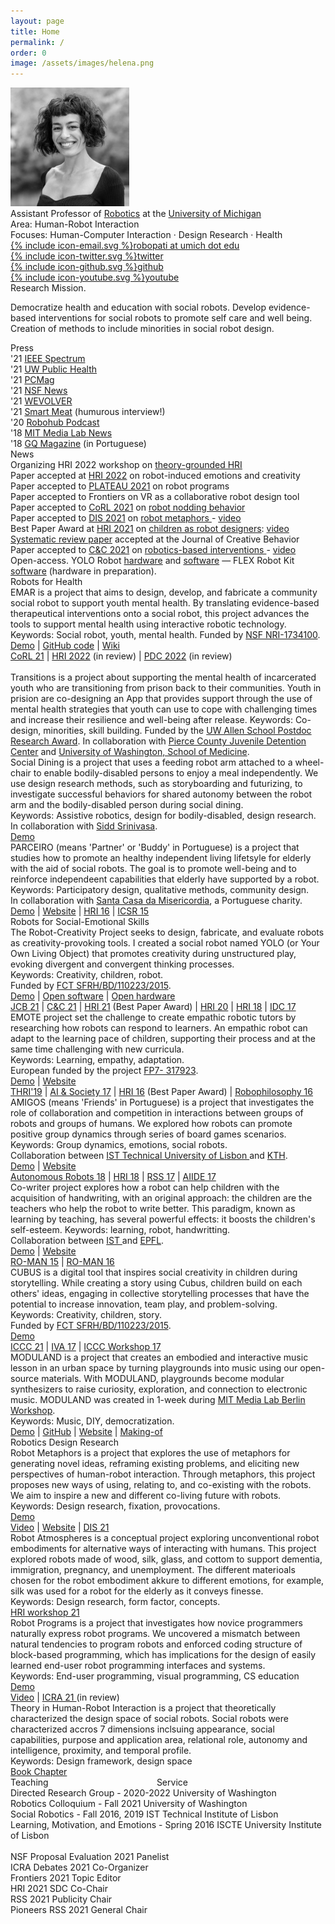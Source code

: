 ```yaml
---
layout: page
title: Home
permalink: /
order: 0
image: /assets/images/helena.png
---
```



<div class="footer-col-wrapper clearfix">

<div class="footer-col body-col-2">
	<img src="/assets/images/patriciaphoto.jpg" id="self_img" class="left padded" style="width: 190px">
</div>

<div class="footer-col body-col-3">
	<div><span class="focus">Assistant Professor</span> of <a href="https://robotics.umich.edu/" target="_blank">Robotics</a> at the <a href="https://umich.edu/" target="_blank">University of Michigan</a></div>
	<div><span class="focus">Area</span>: Human-Robot Interaction</div>
	<div><span class="focus">Focuses</span>: Human-Computer Interaction · Design Research · Health</div>

<div class="padding_top smaller">
	<div>
	<a href="mailto:{{ site.email }}" target="_blank"><span class="icon icon--email">{% include icon-email.svg %}</span>robopati at umich dot edu</a>
	</div>
	<div>
	<a href="https://twitter.com/{{ site.twitter_username }}" target="_blank"><span class="icon icon--twitter">{% include icon-twitter.svg %}</span><span class="username">twitter</span></a>
	</div>
	<div>
	<a href="https://github.com/{{ site.github_username }}" target="_blank"><span class="icon icon--github">{% include icon-github.svg %}</span><span class="username">github</span></a>
	</div>
	<div>
	<a href="{{ site.youtube_url }}" target="_blank"><span class="icon icon--youtube">{% include icon-youtube.svg %}</span><span class="username">youtube</span></a>
	</div>
	</div>

</div>


</div>


<div>
	<div>  
<span class="focus right_margin">Research Mission.</span>

Democratize health and education with social robots. Develop evidence-based interventions for social robots to promote self care and well being. Creation of methods to include minorities in social robot design.
</div>


</div>


 <div class="clearfix press-and-news">

<div class="left-box">
	<div class="topic small-margin">Press</div>
	<div>
		<div class="student">'21 <a href="https://spectrum.ieee.org/social-robots-children" target="_blank">IEEE Spectrum</a></div>
		<div class="student">'21 <a href="https://www.washington.edu/populationhealth/2021/09/16/project-emar-works-to-improve-adolescent-mental-health-via-a-co-designed-social-robot/" target="_blank">UW Public Health</a></div>
		<div class="student">'21 <a href="https://www.pcmag.com/news/this-robot-wants-to-help-stressed-out-teens" target="_blank">PCMag</a></div>
		<div class="student">'21 <a href="https://beta.nsf.gov/science-matters/7-cool-nsf-funded-robots-are-advancing-science-and-helping-society?linkId=115574431" target="_blank">NSF News</a></div>
		<div class="student">'21 <a href="https://www.wevolver.com/article/yolo-robot" target="_blank">WEVOLVER</a></div>
		<div class="student">'21 <a href="https://www.youtube.com/watch?v=FbF2zd4D1uI" target="_blank">Smart Meat</a> (humurous interview!)</div>
		<div class="student">'20 <a href="https://robohub.org/fostering-creativity-rss-pioneers-and-the-yolo-robot/" target="_blank">Robohub Podcast</a></div>
		<div class="student">'18 <a href="https://www.youtube.com/watch?v=DhF9PZqpKBY&index=3&list=PLj62-wQeg_DhIx6Ug1EpzgJJrCNDCQlHv" target="_blank">MIT Media Lab News</a></div>
		<div class="student">'18 <a href="https://patricialvesoliveira.files.wordpress.com/2019/03/gq-patricia-alves-oliveira.pdf" target="_blank">GQ Magazine</a> (in Portuguese)</div>
<!-- 		<div class="student">'17 <a href="https://www.ffms.pt/blog/artigo/182/entrevista-gps-16-portugal-beneficiaria-se-houvesse-ligacao-simbiotica-entre-empresas-e-academia" target="_blank">FMS Foundation</a> (in Portuguese)</div> -->
	</div>
</div>
<div class="right-box">
	<div class="topic small-margin">News</div>
	<div>
		<div class="course">Organizing HRI 2022 workshop on <a href="https://theoriahri.wixsite.com/theoria" target="_blank">theory-grounded HRI</a></div>
		<div class="course">Paper accepted at <a href="https://humanrobotinteraction.org/2022/" target="_blank">HRI 2022</a> on robot-induced emotions and creativity</div>
		<div class="course">Paper accepted to <a href="https://2021.plateau-workshop.org/" target="_blank">PLATEAU 2021</a> on robot programs</div>
		<div class="course">Paper accepted to Frontiers on VR as a collaborative robot design tool</div>
		<div class="course">Paper accepted to <a href="https://www.robot-learning.org/" target="_blank">CoRL 2021</a> on <a href="https://openreview.net/forum?id=0WDtVJVwBcf" target="_blank"> robot nodding behavior </a></div>
		<div class="course">Paper accepted to <a href="https://dis.acm.org/2021/" target="_blank">DIS 2021</a> on <a href="https://dl.acm.org/doi/10.1145/3461778.3462060" target="_blank"> robot metaphors </a> - <a href="https://www.youtube.com/watch?v=JpDV9FF3Sf0" target="_blank">video</a></div>
		<div class="course">Best Paper Award at <a href="https://humanrobotinteraction.org/2021/awards/" target="_blank">HRI 2021</a> on <a href="https://dl.acm.org/doi/abs/10.1145/3434073.3444650"> children as robot designers</a>: <a href="https://www.youtube.com/watch?v=E2trLGclTc8&feature=youtu.be" target="_blank">video</a></div>
		<div class="course"><a href="https://onlinelibrary.wiley.com/doi/10.1002/jocb.514" target="_blank">Systematic review paper</a> accepted at the Journal of Creative Behavior</div>
		<div class="course">Paper accepted to <a href="https://dis.acm.org/2021/" target="_blank">C&C 2021</a> on <a href="https://dl.acm.org/doi/fullHtml/10.1145/3450741.3465267" target="_blank"> robotics-based interventions </a> - <a href="https://www.youtube.com/watch?v=6T-QjgF1AEo" target="_blank">video</a></div>

</div>
</div>

</div>


<div class="padding">
	<span class="focus right_margin">Open-access.</span>
YOLO Robot <a href="https://www.sciencedirect.com/science/article/pii/S2468067218300890" target="_blank">hardware</a> and
<a href="https://www.sciencedirect.com/science/article/pii/S2352711019302468" target="_blank">software</a> &mdash;
	 FLEX Robot Kit <a href="https://github.com/mayacakmak/emar" target="_blank">software</a> (hardware in preparation).
</div>

<!-- <div class="padding">
	<span class="focus right_margin">Research Groups.</span>

<a href="https://hcrlab.cs.washington.edu/" target="_blank">Human-Centered Robotics Lab</a> &mdash;

<a href="https://plait-lab.org/" target="_blank">Programming Languages for Approachable and Inclusive Tools (PLAIT)</a> &mdash; 
	 
<a href="https://rise.cs.berkeley.edu/" target="_blank">RISE Lab</a> &mdash;
	 
faculty affiliate at the <a href="https://bids.berkeley.edu/" target="_blank">Berkeley Institute for Data Science (BIDS)</a> 
</div> -->



<div class="topic">Robots for Health</div>

<div>

<div class="project">
	<div class="left_wrapper"><div class="thumbnail_wrapper">
	<div class="thumbnail" style="background-image: url(./assets/images/emar2.png)"></div>
	</div></div>
	<div class="project_description">
	<span class="lead">EMAR</span>
	is a project that aims to design, develop, and fabricate a community social robot to support youth mental health. By translating evidence-based therapeutical interventions onto a social robot, this project advances the tools to support mental health using interactive robotic technology.<br>
	Keywords: Social robot, youth, mental health. Funded by <a href="https://www.nsf.gov/awardsearch/showAward?AWD_ID=1734100" target="_blank">NSF NRI-1734100</a>.
	<div class="extras">
		<div class="links">
			<a href="https://youtu.be/rD5b_UfjV7A" target="_blank">Demo</a> |
			<a href="https://github.com/mayacakmak/emarsoftware" target="_blank">GitHub code</a> |
			<a href="https://github.com/mayacakmak/emarsoftware/wiki" target="_blank">Wiki</a>
		</div>
		<div class="paper_links">
		<a href="https://openreview.net/forum?id=0WDtVJVwBcf" target="_blank">CoRL 21</a> |
		<a href="https://humanrobotinteraction.org/2022/" target="_blank">HRI 2022</a> (in review) |
		<a href="https://pdc2022.org/" target="_blank">PDC 2022</a> (in review)
		</div>
	</div>
	<br>
	</div>
</div>

<div class="project">
	<div class="left_wrapper"><div class="thumbnail_wrapper">
	<div class="thumbnail" style="background-image: url(./assets/images/transitions.png)"></div>
	</div></div>
	<div class="project_description">
	<span class="lead">Transitions</span>
	is a project about supporting the mental health of incarcerated youth who are transitioning from prison back to their communities. Youth in prision are co-designing an App that provides support through the use of mental health strategies that youth can use to cope with challenging times and increase their resilience and well-being after release.
	Keywords: Co-design, minorities, skill building. Funded by the <a href="https://www.cs.washington.edu/academics/postdoc/research-awards">UW Allen School Postdoc Research Award</a>. In collaboration with <a href="https://www.piercecountywa.gov/112/Juvenile-Court" target="_blank">Pierce County Juvenile Detention Center</a> and <a href="https://www.uwmedicine.org/" target="_blank">University of Washington, School of Medicine</a>.
	</div>
</div>

<div class="project">
	<div class="left_wrapper"><div class="thumbnail_wrapper">
	<div class="thumbnail" style="background-image: url(./assets/images/social-dining.png)"></div>
	</div></div>
	<div class="project_description">
	<span class="lead">Social Dining </span>
	is a project that uses a feeding robot arm attached to a wheel-chair to enable bodily-disabled persons to enjoy a meal independently. We use design research methods, such as storyboarding and futurizing, to investigate successful behaviors for shared autonomy between the robot arm and the bodily-disabled person during social dining.<br>
	Keywords: Assistive robotics, design for bodily-disabled, design research.<br>
	In collaboration with <a href="https://scholar.google.com/citations?user=RCi98EAAAAAJ&hl=en" target="_blank">Sidd Srinivasa</a>.
	<div class="extras">
		<div class="links">
			<a href="https://youtu.be/65t3WCXOuBo" target="_blank">Demo</a>
		</div>
	</div>
</div>
</div>

<div class="project">
	<div class="left_wrapper"><div class="thumbnail_wrapper">
	<div class="thumbnail" style="background-image: url(./assets/images/parceiro.png)"></div>
	</div></div>
	<div class="project_description">
	<span class="lead">PARCEIRO </span>
	(means 'Partner' or 'Buddy' in Portuguese) is a project that studies how to promote an healthy independent living lifetsyle for elderly with the aid of social robots. The goal is to promote well-being and to reinforce independeent capabilities that elderly have supported by a robot. <br>
	Keywords: Participatory design, qualitative methods, community design.<br>
	In collaboration with <a href="https://en.scml.pt/" target="_blank">Santa Casa da Misericordia</a>, a Portuguese charity.
	<div class="extras">
		<div class="links">
			<a href="https://vimeo.com/153148841?embedded=true&source=vimeo_logo&owner=6431761" target="_blank">Demo</a> |
			<a href="https://gaips.inesc-id.pt/parceiro/index.html" target="_blank">Website</a> |
			<a href="https://ieeexplore.ieee.org/abstract/document/7451857?casa_token=aWOv9BRcX7wAAAAA:HZXDKRl9SgYZU3VJ8QmacUfDz0Y11SqzjNKMuRccMdFBnWXzbIWAxjszJIoZ_ys6A9wDytng" target="_blank">HRI 16</a> |
			<a href="https://link.springer.com/chapter/10.1007/978-3-319-25554-5_2">ICSR 15</a>
		</div>
	</div>
	</div>
</div>

</div>


<div class="topic">Robots for Social-Emotional Skills</div>

<div>

<div class="project">
	<div class="left_wrapper"><div class="thumbnail_wrapper">
	<div class="thumbnail" style="background-image: url(./assets/images/yolo.png)"></div>
	</div></div>
	<div class="project_description">
	<span class="lead">The Robot-Creativity Project</span>
	seeks to design, fabricate, and evaluate robots as creativity-provoking tools. I created a social robot named YOLO (or Your Own Living Object) that promotes creativity during unstructured play, evoking divergent and convergent thinking processes.<br>
	Keywords: Creativity, children, robot.<br>
	Funded by <a href="https://www.fct.pt/index.phtml.en" target="_blaink">FCT SFRH/BD/110223/2015</a>.
	<div class="extras">
		<div class="links">
			<a href="https://youtu.be/e-K3J5UZ9M4" target="_blank">Demo</a>	|
			<a href="https://github.com/patricialvesoliveira/YOLO-Software" target="_blank">Open software</a> |
			<a href="https://osf.io/kwrft/" target="_blank">Open hardware</a>	
		</div>
		<div class="paper_links">
		<a href="https://onlinelibrary.wiley.com/doi/abs/10.1002/jocb.514" target="_blank">JCB 21</a> |
		<a href="https://dl.acm.org/doi/10.1145/3450741.3465267" target="_blank">C&C 21</a> | 
		<a href="https://dl.acm.org/doi/abs/10.1145/3434073.3444650" target="_blank">HRI 21</a> (Best Paper Award) |
		<a href="https://dl.acm.org/doi/abs/10.1145/3319502.3374817" target="_blank">HRI 20</a> |
		<a href="https://dl.acm.org/doi/abs/10.1145/3173386.3177822" target="_blank">HRI 18</a> |
		<a href="https://dl.acm.org/doi/abs/10.1145/3078072.3084304" target="_blank">IDC 17</a>
		</div>
	</div>
	</div>
</div>

<div class="project">
	<div class="left_wrapper"><div class="thumbnail_wrapper">
	<div class="thumbnail" style="background-image: url(./assets/images/emote.png)"></div>
	</div></div>
	<div class="project_description">
	<span class="lead">EMOTE</span>
	project set the challenge to create empathic robotic tutors by researching how robots can respond to learners. An empathic robot can adapt to the learning pace of children, supporting their process and at the same time challenging with new curricula.<br>
	Keywords: Learning, empathy, adaptation.<br>
	European funded by the project <a href="https://cordis.europa.eu/project/id/317923" target="_blank">FP7- 317923</a>.
	</div>
	<div class="extras">
		<div class="links">
			<a href="https://www.youtube.com/watch?v=tzaxfyUUrCU&t=2s" target="_blank">Demo</a> |
			<a href="http://emote-project.eu/" target="_blank">Website</a>	
		</div>
		<div class="paper_links">
			<a href="https://dl.acm.org/doi/abs/10.1145/3300188" target="_blank">THRI'19</a> |
			<a href="https://link.springer.com/article/10.1007/s00146-016-0667-2" target="_blank">AI & Society 17</a> |
			<a href="https://ieeexplore.ieee.org/abstract/document/7451752" target="_blank">HRI 16</a> (Best Paper Award) |
			<a href="https://books.google.com/books?hl=en&lr=&id=QxKhDQAAQBAJ&oi=fnd&pg=PA240&dq=info:M8cQ0wjXM7QJ:scholar.google.com&ots=ETE2afHB5l&sig=yxS5Uzer6vhKuBQAO8vPd9f4On0#v=onepage&q&f=false" target="_blank">Robophilosophy 16</a>
		</div>
	</div>	
</div>


<div class="project">
	<div class="left_wrapper"><div class="thumbnail_wrapper">
	<div class="thumbnail" style="background-image: url(./assets/images/amigos.png)"></div>
	</div></div>
	<div class="project_description">
	<span class="lead">AMIGOS</span>
	(means 'Friends' in Portuguese) is a project that investigates the role of collaboration and competition in interactions between groups of robots and groups of humans. We explored how robots can promote positive group dynamics through series of board games scenarios. <br>
	Keywords: Group dynamics, emotions, social robots.<br>
	Collaboration between <a href="https://tecnico.ulisboa.pt/en/" target="_blank">IST Technical University of Lisbon </a> and <a href="https://www.kth.se/en" target="_blank">KTH</a>.
	<div class="extras">
		<div class="links">
			<a href="https://www.youtube.com/watch?v=rwvBIDsN6Cc" target="_blank">Demo</a> | <a href="https://gaips.inesc-id.pt/amigos/index.html" target="_blank">Website</a>
		</div>
		<div class="paper_links">
		<a href="https://link.springer.com/article/10.1007/s10514-018-9767-9" target="_blank">Autonomous Robots 18</a> |
		<a href="https://dl.acm.org/doi/abs/10.1145/3171221.3171272?casa_token=anN4g3Ug10gAAAAA:s9MgB4dWXbuHzGgMy3VuIP27LtH10XWqVDpqU-Ix0G0PuLB1XSaXIKTwRCIcLFOKntah2p2Tbdod" target="_blank">HRI 18</a> |
		<a href="https://www.researchgate.net/profile/Filipa-Correia-3/publication/319656179_Groups_of_humans_and_robots_Understanding_membership_preferences_and_team_formation/links/59ba7fc5458515bb9c4c99c3/Groups-of-humans-and-robots-Understanding-membership-preferences-and-team-formation.pdf" target="_blank">RSS 17</a> |
		<a href="https://www.aaai.org/ocs/index.php/AIIDE/AIIDE17/paper/viewPaper/15884" target="_blank">AIIDE 17</a>
		</div>
	</div>
	</div>
</div>

<div class="project">
	<div class="left_wrapper"><div class="thumbnail_wrapper">
	<div class="thumbnail" style="background-image: url(./assets/images/cowriter3.png)"></div>
	</div></div>
	<div class="project_description">
	<span class="lead">Co-writer</span>
	project explores how a robot can help children with the acquisition of handwriting, with an original approach: the children are the teachers who help the robot to write better. This paradigm, known as learning by teaching, has several powerful effects: it boosts the children's self-esteem.
	Keywords: learning, robot, handwritting.<br>
	Collaboration between <a href="https://tecnico.ulisboa.pt/en/" target="_blank"> IST </a> and <a href="https://www.epfl.ch/en/" target="_blank">EPFL</a>.
	<div class="extras">
		<div class="links">
			<a href="https://www.youtube.com/watch?v=6vpgpqja4bY" target="_blank">Demo</a> |
			<a href="https://www.epfl.ch/labs/chili/index-html/research/cowriter/" target="_blank">Website</a>
		</div>
		<div class="paper_links">
		<a href="https://ieeexplore.ieee.org/document/7333678" target="_blank">RO-MAN 15</a> |
		<a href="https://ieeexplore.ieee.org/document/7745170" target="_blank">RO-MAN 16</a> 
		</div>
	</div>
	</div>
</div>

<div class="project">
	<div class="left_wrapper"><div class="thumbnail_wrapper">
	<div class="thumbnail" style="background-image: url(./assets/images/cubus.png)"></div>
	</div></div>
	<div class="project_description">
	<span class="lead">CUBUS</span>
	is a digital tool that inspires social creativity in children during storytelling. While creating a story using Cubus, children build on each others' ideas, engaging in collective storytelling processes that have the potential to increase innovation, team play, and problem-solving.<br>
	Keywords: Creativity, children, story.<br>
	Funded by <a href="https://www.fct.pt/index.phtml.en" target="_blaink">FCT SFRH/BD/110223/2015</a>.
	<div class="extras">
		<div class="links">
			<a href="https://www.youtube.com/watch?v=SzAOqbAxH_4" target="_blank"> Demo</a>
		</div>
		<div class="paper_links">
		<a href="https://computationalcreativity.net/iccc21/wp-content/uploads/2021/09/ICCC_2021_paper_65.pdf" target="_blank"> ICCC 21</a> |
		<a href="https://link.springer.com/chapter/10.1007/978-3-319-67401-8_46" target="_blank"> IVA 17</a> |
		<a href="https://osf.io/ryxs8/" target="_blank"> ICCC Workshop 17</a>
		</div>
	</div>
	</div>
</div>

<div class="project">
	<div class="left_wrapper"><div class="thumbnail_wrapper">
	<div class="thumbnail" style="background-image: url(./assets/images/moduland.png)"></div>
	</div></div>
	<div class="project_description">
	<span class="lead">MODULAND</span>
	is a project that creates an embodied and interactive music lesson in an urban space by turning playgrounds into music using our open-source materials. With MODULAND, playgrounds become modular synthesizers to raise curiosity, exploration, and connection to electronic music. MODULAND was created in 1-week during <a href="https://www.media.mit.edu/events/mlberlin-signalandnoise/" target="_blank">MIT Media Lab Berlin Workshop</a>. <br>
	Keywords: Music, DIY, democratization.
	<div class="extras">
		<div class="links">
			<a href="https://youtu.be/U7e5e7kTkIQ" target="_blank">Demo</a> | 
			<a href="https://github.com/Avnerus/moduland" target="_blank">GitHub</a> | <a href="https://www.media.mit.edu/projects/moduland/overview/" target="_blank">Website</a> | <a href="https://medialabmoduland.wordpress.com/making-of/" target="_blank">Making-of</a>
		</div>
	</div>
	</div>
</div>

</div>

<div class="topic">Robotics Design Research</div>

<div>

<div class="project">
	<div class="left_wrapper"><div class="thumbnail_wrapper">
	<div class="thumbnail" style="background-image: url(./assets/images/metaphors.png)"></div>
	</div></div>
	<div class="project_description">
	<span class="lead">Robot Metaphors</span> is a project that explores the use of metaphors for generating novel ideas, reframing existing problems, and eliciting new perspectives of human-robot interaction. Through metaphors, this project proposes new ways of using, relating to, and co-existing with the robots. We aim to inspire a new and different co-living future with robots. <br>
	Keywords: Design research, fixation, provocations.
	<div class="extras">
		<div class="links">
			<a href="https://www.youtube.com/watch?v=fYAnoSBx3eo&list=PLqhXYFYmZ-VeL4fJyhGX39To1VW4gHUAs&index=13" target="_blank">Demo</a>
		</div>
		<div class="paper_links">
			<a href="https://www.youtube.com/watch?v=JpDV9FF3Sf0" target="_blank">Video</a> |
			<a href="https://robotmetaphors.com/" target="_blank">Website</a> |
			<a href="https://dl.acm.org/doi/10.1145/3461778.3462060" target="_blank">DIS 21</a>
		</div>
	</div>
	</div>
</div>

<div class="project">
	<div class="left_wrapper"><div class="thumbnail_wrapper">
	<div class="thumbnail" style="background-image: url(./assets/images/atmospheres.png)"></div>
	</div></div>
	<div class="project_description">
	<span class="lead">Robot Atmospheres</span> is a conceptual project exploring unconventional robot embodiments for alternative ways of interacting with humans. This project explored robots made of wood, silk, glass, and cottom to support dementia, immigration, pregnancy, and unemployment. The different materioals chosen for the robot embodiment akkure to different emotions, for example, silk was used for a robot for the elderly as it conveys finesse. <br>
	Keywords: Design research, form factor, concepts.
	<div class="extras">
		<div class="links">
			<a href="https://osf.io/cy748/" target="_blank"> HRI workshop 21</a> 
		</div>
	</div>
	</div>
</div>

<div class="project">
	<div class="left_wrapper"><div class="thumbnail_wrapper">
	<div class="thumbnail" style="background-image: url(./assets/images/eup.png)"></div>
	</div></div>
	<div class="project_description">
	<span class="lead">Robot Programs</span> is a project that investigates how novice programmers naturally express robot programs. We uncovered a mismatch between natural tendencies to program robots and enforced coding structure of block-based programming, which has implications for the design of easily learned end-user robot programming interfaces and systems.<br>
	Keywords: End-user programming, visual programming, CS education
	<div class="extras">
		<div class="links">
			<a href="https://youtu.be/VhfPXkQGB5Y" target="_blank">Demo</a>
		</div>
		<div class="paper_links">
			<a href="https://youtu.be/ma2SOZeKJkM" target="_blank">Video</a> | 
			<a href="https://hita-k.github.io/SOBORO.pdf" target="_blank"> ICRA 21 </a> (in review) 
		</div>
	</div>
	</div>
</div>

<div class="project">
	<div class="left_wrapper"><div class="thumbnail_wrapper">
	<div class="thumbnail" style="background-image: url(./assets/images/theory.png)"></div>
	</div></div>
	<div class="project_description">
	<span class="lead">Theory in Human-Robot Interaction</span> is a project that theoretically characterized the design space of social robots. Social robots were characterized accros 7 dimensions inclsuing appearance, social capabilities, purpose and application area, relational role, autonomy and intelligence, proximity, and temporal profile.<br>
	Keywords: Design framework, design space
	<div class="extras">
		<div class="links">
			<a href="https://link.springer.com/chapter/10.1007/978-3-030-42307-0_2" target="_blank"> Book Chapter </a> 
		</div>
	</div>
	</div>
</div>

</div>

<div class="topic small-margin">Teaching &nbsp; &nbsp;&nbsp;&nbsp;&nbsp;&nbsp;&nbsp;&nbsp;&nbsp;&nbsp;&nbsp;&nbsp;&nbsp;&nbsp;&nbsp;&nbsp;&nbsp;&nbsp;&nbsp;&nbsp;&nbsp;&nbsp;&nbsp;&nbsp;&nbsp;&nbsp;&nbsp;&nbsp;&nbsp;&nbsp;&nbsp;&nbsp;&nbsp;&nbsp;&nbsp;&nbsp;&nbsp;&nbsp;&nbsp;&nbsp;&nbsp; Service</div>

<div class="two-col-container">

<div class='service'>
	<span class='service-conf'>Directed Research Group - 2020-2022</span>
	<span class='service-type service-reviewing'>University of Washington</span>
</div>

<div class='service'>
	<span class='service-conf'>Robotics Colloquium - Fall 2021</span>
	<span class='service-type service-reviewing'>University of Washington</span>
</div>

<div class='service'>
	<span class='service-conf'>Social Robotics - Fall 2016, 2019</span>
	<span class='service-type service-reviewing'>IST Technical Institute of Lisbon</span>
</div>

<div class='service'>
	<span class='service-conf'>Learning, Motivation, and Emotions - Spring 2016</span>
	<span class='service-type service-organizing'>ISCTE University Institute of Lisbon</span>
</div>	

<div class='service'>
	<span class='service-conf'> &nbsp; </span>
<!-- 	<span class='service-type service-organizing'></span> -->
</div>	

<div class='service'>
	<span class='service-conf'>NSF Proposal Evaluation 2021</span>
	<span class='service-type service-reviewing'>Panelist</span>
</div>

<div class='service'>
	<span class='service-conf'>ICRA Debates 2021</span>
	<span class='service-type service-organizing'>Co-Organizer</span>
</div>

<div class='service'>
	<span class='service-conf'>Frontiers 2021</span>
	<span class='service-type service-reviewing'>Topic Editor</span>
</div>

<div class='service'>
	<span class='service-conf'>HRI 2021</span>
	<span class='service-type service-organizing'>SDC Co-Chair</span>
</div>

<div class='service'>
	<span class='service-conf'>RSS 2021</span>
	<span class='service-type service-organizing'>Publicity Chair</span>
</div>

<div class='service'>
	<span class='service-conf'>Pioneers RSS 2021</span>
	<span class='service-type service-organizing'>General Chair</span>
</div>


</div>